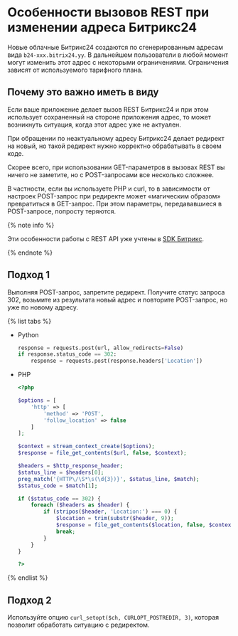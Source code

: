 # Особенности вызовов REST при изменении адреса Битрикс24

Новые облачные Битрикс24 создаются по сгенерированным адресам вида `b24-xxx.bitrix24.yy`. В дальнейшем пользователи в любой момент могут изменить этот адрес с некоторыми ограничениями. Ограничения зависят от используемого тарифного плана.

## Почему это важно иметь в виду 

Если ваше приложение делает вызов REST Битрикс24 и при этом использует сохраненный на стороне приложения адрес, то может возникнуть ситуация, когда этот адрес уже не актуален.

При обращении по неактуальному адресу Битрикс24 делает редирект на новый, но такой редирект нужно корректно обрабатывать в своем коде.

Скорее всего, при использовании GET-параметров в вызовах REST вы ничего не заметите, но с POST-запросами все несколько сложнее.

В частности, если вы используете PHP и curl, то в зависимости от настроек POST-запрос при редиректе может «магическим образом» превратиться в GET-запрос. При этом параметры, передававшиеся в POST-запросе, попросту теряются.

{% note info %}

Эти особенности работы с REST API уже учтены в [SDK Битрикс](../../how-to-use-examples.md).

{% endnote %}

## Подход 1

Выполняя POST-запрос, запретите редирект. Получите статус запроса 302, возьмите из результата новый адрес и повторите POST-запрос, но уже по новому адресу. 

{% list tabs %}

- Python

    ```python
    response = requests.post(url, allow_redirects=False)
    if response.status_code == 302:
        response = requests.post(response.headers['Location'])
    ```

- PHP

    ```php
    <?php

    $options = [
        'http' => [
            'method' => 'POST',
            'follow_location' => false
        ]
    ];

    $context = stream_context_create($options);
    $response = file_get_contents($url, false, $context);

    $headers = $http_response_header;
    $status_line = $headers[0];
    preg_match('{HTTP\/\S*\s(\d{3})}', $status_line, $match);
    $status_code = $match[1];

    if ($status_code == 302) {
        foreach ($headers as $header) {
            if (stripos($header, 'Location:') === 0) {
                $location = trim(substr($header, 9));
                $response = file_get_contents($location, false, $context);
                break;
            }
        }
    }

    ?>
    ```

{% endlist %}

## Подход 2

Используйте опцию `curl_setopt($ch, CURLOPT_POSTREDIR, 3)`, которая позволит обработать ситуацию с редиректом.
